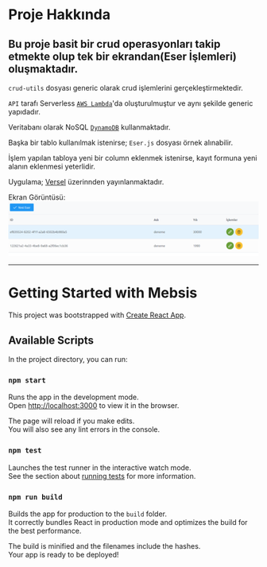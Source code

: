 # Proje Hakkında
## Bu proje basit bir crud operasyonları takip etmekte olup tek bir ekrandan(Eser İşlemleri) oluşmaktadır.

`crud-utils` dosyası generic olarak crud işlemlerini gerçekleştirmektedir.

`API` tarafı Serverless [`AWS Lambda`](https://aws.amazon.com/tr/lambda/?nc2=h_ql_prod_cp_lbd)'da oluşturulmuştur ve aynı şekilde generic yapıdadır.

Veritabanı olarak NoSQL [`DynamoDB`](https://aws.amazon.com/tr/dynamodb/?nc2=h_ql_prod_serv_ddb) kullanmaktadır.

Başka bir tablo kullanılmak istenirse; `Eser.js` dosyası örnek alınabilir.

İşlem yapılan tabloya yeni bir column eklenmek istenirse, kayıt formuna yeni alanın eklenmesi yeterlidir.

Uygulama; [Versel](https://ktb-ui.vercel.app/) üzerinnden yayınlanmaktadır.

Ekran Görüntüsü:
![alt text](https://github.com/tubademir23/KTB_UI/blob/main/KTB_.PNG?raw=true)
_________________________________________________
# Getting Started with Mebsis

This project was bootstrapped with [Create React App](https://github.com/facebook/create-react-app).

## Available Scripts

In the project directory, you can run:

### `npm start`

Runs the app in the development mode.\
Open [http://localhost:3000](http://localhost:3000) to view it in the browser.

The page will reload if you make edits.\
You will also see any lint errors in the console.

### `npm test`

Launches the test runner in the interactive watch mode.\
See the section about [running tests](https://facebook.github.io/create-react-app/docs/running-tests) for more information.

### `npm run build`

Builds the app for production to the `build` folder.\
It correctly bundles React in production mode and optimizes the build for the best performance.

The build is minified and the filenames include the hashes.\
Your app is ready to be deployed!